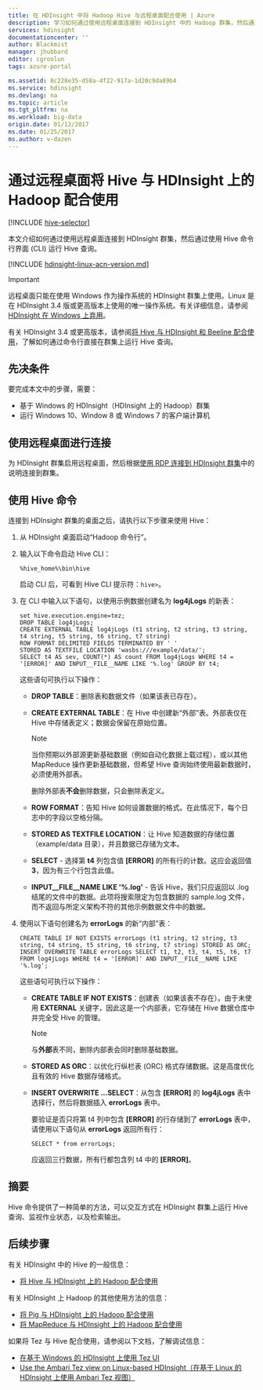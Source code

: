 ```yaml
---
title: 在 HDInsight 中将 Hadoop Hive 与远程桌面配合使用 | Azure
description: 学习如何通过使用远程桌面连接到 HDInsight 中的 Hadoop 群集，然后通过使用 Hive 命令行界面运行 Hive 查询。
services: hdinsight
documentationcenter: ''
author: Blackmist
manager: jhubbard
editor: cgronlun
tags: azure-portal

ms.assetid: 8c228e35-d58a-4f22-917a-1d20c9da89b4
ms.service: hdinsight
ms.devlang: na
ms.topic: article
ms.tgt_pltfrm: na
ms.workload: big-data
origin.date: 01/12/2017
ms.date: 01/25/2017
ms.author: v-dazen
---
```


# 通过远程桌面将 Hive 与 HDInsight 上的 Hadoop 配合使用
[!INCLUDE [hive-selector](../../includes/hdinsight-selector-use-hive.md)]

本文介绍如何通过使用远程桌面连接到 HDInsight 群集，然后通过使用 Hive 命令行界面 (CLI) 运行 Hive 查询。

[!INCLUDE [hdinsight-linux-acn-version.md](../../includes/hdinsight-linux-acn-version.md)]

> [!IMPORTANT]
> 远程桌面只能在使用 Windows 作为操作系统的 HDInsight 群集上使用。Linux 是在 HDInsight 3.4 版或更高版本上使用的唯一操作系统。有关详细信息，请参阅 [HDInsight 在 Windows 上弃用](./hdinsight-component-versioning.md#hdi-version-33-nearing-deprecation-date)。
>
> 有关 HDInsight 3.4 或更高版本，请参阅[将 Hive 与 HDInsight 和 Beeline 配合使用](./hdinsight-hadoop-use-hive-beeline.md)，了解如何通过命令行直接在群集上运行 Hive 查询。

## <a id="prereq"></a>先决条件
要完成本文中的步骤，需要：

* 基于 Windows 的 HDInsight（HDInsight 上的 Hadoop）群集
* 运行 Windows 10、Window 8 或 Windows 7 的客户端计算机

## <a id="connect"></a>使用远程桌面进行连接
为 HDInsight 群集启用远程桌面，然后根据[使用 RDP 连接到 HDInsight 群集](./hdinsight-administer-use-management-portal.md#connect-to-clusters-using-rdp)中的说明连接到群集。

## <a id="hive"></a>使用 Hive 命令
连接到 HDInsight 群集的桌面之后，请执行以下步骤来使用 Hive：

1. 从 HDInsight 桌面启动“Hadoop 命令行”。
2. 输入以下命令启动 Hive CLI：

    ```
    %hive_home%\bin\hive
    ```

    启动 CLI 后，可看到 Hive CLI 提示符：`hive>`。
3. 在 CLI 中输入以下语句，以使用示例数据创建名为 **log4jLogs** 的新表：

    ```
    set hive.execution.engine=tez;
    DROP TABLE log4jLogs;
    CREATE EXTERNAL TABLE log4jLogs (t1 string, t2 string, t3 string, t4 string, t5 string, t6 string, t7 string)
    ROW FORMAT DELIMITED FIELDS TERMINATED BY ' '
    STORED AS TEXTFILE LOCATION 'wasbs:///example/data/';
    SELECT t4 AS sev, COUNT(*) AS count FROM log4jLogs WHERE t4 = '[ERROR]' AND INPUT__FILE__NAME LIKE '%.log' GROUP BY t4;
    ```

    这些语句可执行以下操作：

    * **DROP TABLE**：删除表和数据文件（如果该表已存在）。
    * **CREATE EXTERNAL TABLE**：在 Hive 中创建新“外部”表。外部表仅在 Hive 中存储表定义；数据会保留在原始位置。

        > [!NOTE]
        > 当你预期以外部源更新基础数据（例如自动化数据上载过程），或以其他 MapReduce 操作更新基础数据，但希望 Hive 查询始终使用最新数据时，必须使用外部表。
        >
        > 删除外部表**不会**删除数据，只会删除表定义。
        >
        >
    * **ROW FORMAT**：告知 Hive 如何设置数据的格式。在此情况下，每个日志中的字段以空格分隔。
    * **STORED AS TEXTFILE LOCATION**：让 Hive 知道数据的存储位置（example/data 目录），并且数据已存储为文本。
    * **SELECT** - 选择第 **t4** 列包含值 **[ERROR]** 的所有行的计数。这应会返回值 **3**，因为有三个行包含此值。
    * **INPUT\_\_FILE\_\_NAME LIKE '%.log'** - 告诉 Hive，我们只应返回以 .log 结尾的文件中的数据。此项将搜索限定为包含数据的 sample.log 文件，而不返回与所定义架构不符的其他示例数据文件中的数据。
4. 使用以下语句创建名为 **errorLogs** 的新“内部”表：

    ```
    CREATE TABLE IF NOT EXISTS errorLogs (t1 string, t2 string, t3 string, t4 string, t5 string, t6 string, t7 string) STORED AS ORC;
    INSERT OVERWRITE TABLE errorLogs SELECT t1, t2, t3, t4, t5, t6, t7 FROM log4jLogs WHERE t4 = '[ERROR]' AND INPUT__FILE__NAME LIKE '%.log';
    ```

    这些语句可执行以下操作：

    * **CREATE TABLE IF NOT EXISTS**：创建表（如果该表不存在）。由于未使用 **EXTERNAL** 关键字，因此这是一个内部表，它存储在 Hive 数据仓库中并完全受 Hive 的管理。

        > [!NOTE]
        > 与**外部**表不同，删除内部表会同时删除基础数据。
        >
        >
    * **STORED AS ORC**：以优化行纵栏表 (ORC) 格式存储数据。这是高度优化且有效的 Hive 数据存储格式。
    * **INSERT OVERWRITE ...SELECT**：从包含 **[ERROR]** 的 **log4jLogs** 表中选择行，然后将数据插入 **errorLogs** 表中。

        要验证是否只将第 t4 列中包含 **[ERROR]** 的行存储到了 **errorLogs** 表中，请使用以下语句从 **errorLogs** 返回所有行：

        ```
        SELECT * from errorLogs;
        ```

        应返回三行数据，所有行都包含列 t4 中的 **[ERROR]**。

## <a id="summary"></a>摘要
Hive 命令提供了一种简单的方法，可以交互方式在 HDInsight 群集上运行 Hive 查询、监视作业状态，以及检索输出。

## <a id="nextsteps"></a>后续步骤
有关 HDInsight 中的 Hive 的一般信息：

* [将 Hive 与 HDInsight 上的 Hadoop 配合使用](./hdinsight-use-hive.md)

有关 HDInsight 上 Hadoop 的其他使用方法的信息：

* [将 Pig 与 HDInsight 上的 Hadoop 配合使用](./hdinsight-use-pig.md)
* [将 MapReduce 与 HDInsight 上的 Hadoop 配合使用](./hdinsight-use-mapreduce.md)

如果将 Tez 与 Hive 配合使用，请参阅以下文档，了解调试信息：

* [在基于 Windows 的 HDInsight 上使用 Tez UI](./hdinsight-debug-tez-ui.md)
* [Use the Ambari Tez view on Linux-based HDInsight（在基于 Linux 的 HDInsight 上使用 Ambari Tez 视图）](./hdinsight-debug-ambari-tez-view.md)

[1]: ./hdinsight-hadoop-visual-studio-tools-get-started.md

[hdinsight-sdk-documentation]: http://msdn.microsoft.com/zh-cn/library/dn479185.aspx

[azure-purchase-options]: https://www.azure.cn/pricing/overview/
[azure-member-offers]: https://www.azure.cn/pricing/member-offers/
[azure-trial]: https://www.azure.cn/pricing/1rmb-trial/

[apache-tez]: http://tez.apache.org
[apache-hive]: http://hive.apache.org/
[apache-log4j]: http://zh.wikipedia.org/wiki/Log4j
[hive-on-tez-wiki]: https://cwiki.apache.org/confluence/display/Hive/Hive+on+Tez
[import-to-excel]: ./hdinsight-connect-excel-power-query.md

[hdinsight-use-oozie]: ./hdinsight-use-oozie.md
[hdinsight-analyze-flight-data]: ./hdinsight-analyze-flight-delay-data.md

[hdinsight-provision]: ./hdinsight-hadoop-provision-linux-clusters.md
[hdinsight-submit-jobs]: ./hdinsight-submit-hadoop-jobs-programmatically.md
[hdinsight-upload-data]: ./hdinsight-upload-data.md

[Powershell-install-configure]: https://docs.microsoft.com/powershell/azureps-cmdlets-docs
[powershell-here-strings]: http://technet.microsoft.com/zh-cn/library/ee692792.aspx

<!---HONumber=Mooncake_0120_2017-->
<!--Update_Description: update from ASM to ARM-->